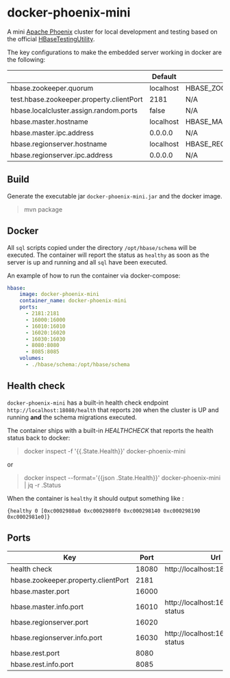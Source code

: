 # docker-phoenix-mini

A mini [Apache Phoenix](https://phoenix.apache.org/) cluster for local development and testing based on the official [HBaseTestingUtility](https://github.com/apache/hbase/blob/master/hbase-server/src/test/java/org/apache/hadoop/hbase/HBaseTestingUtility.java).

The key configurations to make the embedded server working in docker are
the following:

|   |  Default  |Override|
|---| ----------|-------|
|hbase.zookeeper.quorum|localhost|HBASE_ZOOKEEPER_QUORUM|
|test.hbase.zookeeper.property.clientPort|2181|N/A|
|hbase.localcluster.assign.random.ports|false|N/A|
|hbase.master.hostname|localhost|HBASE_MASTER_HOSTNAME|
|hbase.master.ipc.address|0.0.0.0|N/A|
|hbase.regionserver.hostname|localhost|HBASE_REGIONSERVER_HOSTNAME|
|hbase.regionserver.ipc.address|0.0.0.0|N/A|

## Build

Generate the executable jar `docker-phoenix-mini.jar` and the docker image.

> mvn package

## Docker

All `sql` scripts copied under the directory `/opt/hbase/schema` will be executed.
The container will report the status as `healthy` as soon as the server is up and
running and all `sql` have been executed.

An example of how to run the container via docker-compose:

```yaml
hbase:
    image: docker-phoenix-mini
    container_name: docker-phoenix-mini
    ports:
      - 2181:2181
      - 16000:16000
      - 16010:16010
      - 16020:16020
      - 16030:16030
      - 8080:8080
      - 8085:8085
    volumes:
      - ./hbase/schema:/opt/hbase/schema
```

## Health check

`docker-phoenix-mini` has a built-in health check endpoint `http://localhost:18080/health` that reports `200` 
when the cluster is UP and running **and** the schema migrations executed.

The container ships with a built-in *HEALTHCHECK* that reports the health status back to docker: 

> docker inspect -f '{{.State.Health}}' docker-phoenix-mini

or 

> docker inspect --format='{{json .State.Health}}' docker-phoenix-mini | jq -r .Status

When the container is `healthy` it should output something like :

```
{healthy 0 [0xc0002980a0 0xc0002980f0 0xc000298140 0xc000298190 0xc0002981e0]}
```

## Ports

|Key|Port|Url|
|---|---|---|
|health check|18080| http://localhost:18080/health|
|hbase.zookeeper.property.clientPort|2181| |
|hbase.master.port|16000
|hbase.master.info.port|16010|http://localhost:16010/master-status|
|hbase.regionserver.port|16020||
|hbase.regionserver.info.port|16030|http://localhost:16030/rs-status|
|hbase.rest.port|8080||
|hbase.rest.info.port|8085||